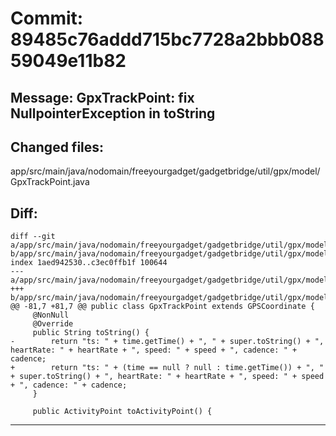 # Commit: 89485c76addd715bc7728a2bbb08859049e11b82
## Message: GpxTrackPoint: fix NullpointerException in toString
## Changed files:
app/src/main/java/nodomain/freeyourgadget/gadgetbridge/util/gpx/model/GpxTrackPoint.java

## Diff:
```
diff --git a/app/src/main/java/nodomain/freeyourgadget/gadgetbridge/util/gpx/model/GpxTrackPoint.java b/app/src/main/java/nodomain/freeyourgadget/gadgetbridge/util/gpx/model/GpxTrackPoint.java
index 1aed942530..c3ec0ffb1f 100644
--- a/app/src/main/java/nodomain/freeyourgadget/gadgetbridge/util/gpx/model/GpxTrackPoint.java
+++ b/app/src/main/java/nodomain/freeyourgadget/gadgetbridge/util/gpx/model/GpxTrackPoint.java
@@ -81,7 +81,7 @@ public class GpxTrackPoint extends GPSCoordinate {
     @NonNull
     @Override
     public String toString() {
-        return "ts: " + time.getTime() + ", " + super.toString() + ", heartRate: " + heartRate + ", speed: " + speed + ", cadence: " + cadence;
+        return "ts: " + (time == null ? null : time.getTime()) + ", " + super.toString() + ", heartRate: " + heartRate + ", speed: " + speed + ", cadence: " + cadence;
     }
 
     public ActivityPoint toActivityPoint() {
```
-----------------------------------
